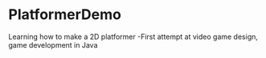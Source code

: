 # PlatformerDemo
Learning how to make a 2D platformer
-First attempt at video game design, game development in Java